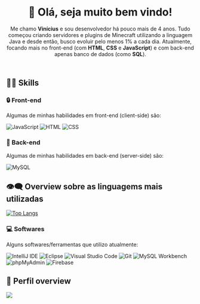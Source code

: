 <header> 
  <h1>👋 Olá, seja muito bem vindo!</h1>
  <p>Me chamo <strong>Vinícius</strong> e sou desenvolvedor há pouco mais de 4 anos. Tudo começou criando servidores e plugins de Minecraft utilizando a linguagem Java e desde então, busco evoluir pelo menos 1% a cada dia. Atualmente, focando mais no front-end (com <strong>HTML</strong>, <strong>CSS</strong> e <strong>JavaScript</strong>) e com back-end apenas banco de dados (como <strong>SQL</strong>). </p>
</header>

<h2> 👨‍💻 Skills</h2>
<h3>🔒 Front-end</h3>
<p>Algumas de minhas habilidades em front-end (client-side) são:</p>
  
![JavaScript](https://img.shields.io/badge/JavaScript-323330?style=for-the-badge&logo=javascript&logoColor=F7DF1E)
![HTML](https://img.shields.io/badge/HTML%205-323330?style=for-the-badge&logo=html5)
![CSS](https://img.shields.io/badge/CSS3-323330?style=for-the-badge&logo=css3&logoColor=007ACC)

<h3>🔐 Back-end</h3>
<p> Algumas de minhas habilidades em back-end (server-side) são: </p>

<!--![Java](https://img.shields.io/badge/Java-323330?style=for-the-badge&logo=java&logoColor=E34F26)-->

![MySQL](https://img.shields.io/badge/MySQL-323330?style=for-the-badge&logo=mysql)

<h2> 👁‍🗨 Overview sobre as linguagems mais utilizadas </h2>

[![Top Langs](https://github-readme-stats.vercel.app/api/top-langs/?username=vinicius-goncalves&layout=compact&theme=tokyonight)](https://github.com/vinicius-goncalves/github-readme-stats)
 
<h3>💻 Softwares</h3>
<p> Alguns softwares/ferramentas que utilizo atualmente: </p>

![IntelliJ IDE](https://img.shields.io/badge/IntelliJ_IDEA-323330?style=for-the-badge&logo=intellij-idea)
![Eclipse](https://img.shields.io/badge/Eclipse_IDE-323330?style=for-the-badge&logo=eclipse&logoColor=5C2D91)
![Visual Studio Code](https://img.shields.io/badge/Visual_Studio_Code-323330?style=for-the-badge&logo=visual%20studio%20code&logoColor=0078D4)
![Git](https://img.shields.io/badge/Git-323330?style=for-the-badge&logo=git)
![MySQL Workbench](https://img.shields.io/badge/MySQL_Workbench-323330?style=for-the-badge&logo=mysql)
![phpMyAdmin](https://img.shields.io/badge/phpMyAdmin-323330?style=for-the-badge&logo=phpMyAdmin)
![Firebase](https://img.shields.io/badge/Firebase-323330?style=for-the-badge&logo=firebase)

<h2>🤗 Perfil overview</h2>

![](https://github-readme-stats.vercel.app/api?username=vinicius-goncalves&show_icons=true&theme=github_dark)
